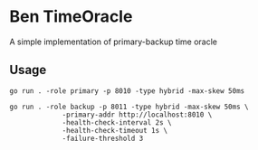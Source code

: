 # Ben TimeOracle

A simple implementation of primary-backup time oracle

## Usage

```shell
go run . -role primary -p 8010 -type hybrid -max-skew 50ms

go run . -role backup -p 8011 -type hybrid -max-skew 50ms \
             -primary-addr http://localhost:8010 \
             -health-check-interval 2s \
             -health-check-timeout 1s \
             -failure-threshold 3

```
